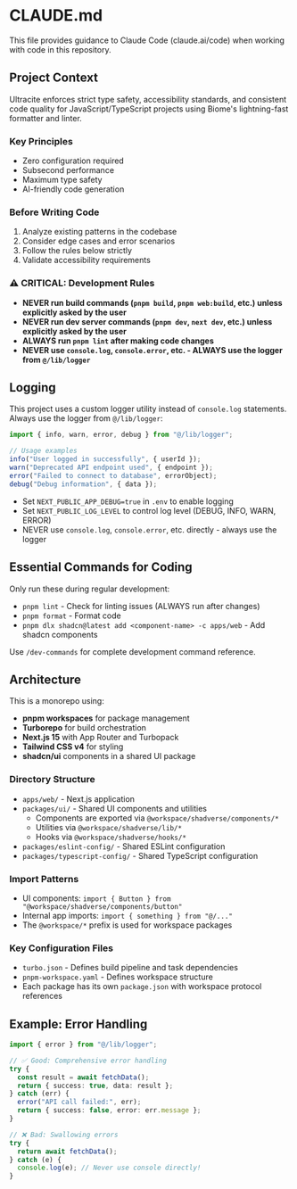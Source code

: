 # CLAUDE.md

This file provides guidance to Claude Code (claude.ai/code) when working with code in this repository.

## Project Context

Ultracite enforces strict type safety, accessibility standards, and consistent code quality for JavaScript/TypeScript projects using Biome's lightning-fast formatter and linter.

### Key Principles

- Zero configuration required
- Subsecond performance
- Maximum type safety
- AI-friendly code generation

### Before Writing Code

1. Analyze existing patterns in the codebase
2. Consider edge cases and error scenarios
3. Follow the rules below strictly
4. Validate accessibility requirements

### ⚠️ CRITICAL: Development Rules
- **NEVER run build commands (`pnpm build`, `pnpm web:build`, etc.) unless explicitly asked by the user**
- **NEVER run dev server commands (`pnpm dev`, `next dev`, etc.) unless explicitly asked by the user**
- **ALWAYS run `pnpm lint` after making code changes**
- **NEVER use `console.log`, `console.error`, etc. - ALWAYS use the logger from `@/lib/logger`**

## Logging

This project uses a custom logger utility instead of `console.log` statements. Always use the logger from `@/lib/logger`:

```typescript
import { info, warn, error, debug } from "@/lib/logger";

// Usage examples
info("User logged in successfully", { userId });
warn("Deprecated API endpoint used", { endpoint });
error("Failed to connect to database", errorObject);
debug("Debug information", { data });
```

- Set `NEXT_PUBLIC_APP_DEBUG=true` in `.env` to enable logging
- Set `NEXT_PUBLIC_LOG_LEVEL` to control log level (DEBUG, INFO, WARN, ERROR)
- NEVER use `console.log`, `console.error`, etc. directly - always use the logger

## Essential Commands for Coding

Only run these during regular development:
- `pnpm lint` - Check for linting issues (ALWAYS run after changes)
- `pnpm format` - Format code
- `pnpm dlx shadcn@latest add <component-name> -c apps/web` - Add shadcn components

Use `/dev-commands` for complete development command reference.

## Architecture

This is a monorepo using:

- **pnpm workspaces** for package management
- **Turborepo** for build orchestration
- **Next.js 15** with App Router and Turbopack
- **Tailwind CSS v4** for styling
- **shadcn/ui** components in a shared UI package

### Directory Structure

- `apps/web/` - Next.js application
- `packages/ui/` - Shared UI components and utilities
  - Components are exported via `@workspace/shadverse/components/*`
  - Utilities via `@workspace/shadverse/lib/*`
  - Hooks via `@workspace/shadverse/hooks/*`
- `packages/eslint-config/` - Shared ESLint configuration
- `packages/typescript-config/` - Shared TypeScript configuration

### Import Patterns

- UI components: `import { Button } from "@workspace/shadverse/components/button"`
- Internal app imports: `import { something } from "@/..."`
- The `@workspace/*` prefix is used for workspace packages

### Key Configuration Files

- `turbo.json` - Defines build pipeline and task dependencies
- `pnpm-workspace.yaml` - Defines workspace structure
- Each package has its own `package.json` with workspace protocol references

## Example: Error Handling

```typescript
import { error } from "@/lib/logger";

// ✅ Good: Comprehensive error handling
try {
  const result = await fetchData();
  return { success: true, data: result };
} catch (err) {
  error("API call failed:", err);
  return { success: false, error: err.message };
}

// ❌ Bad: Swallowing errors
try {
  return await fetchData();
} catch (e) {
  console.log(e); // Never use console directly!
}
```
